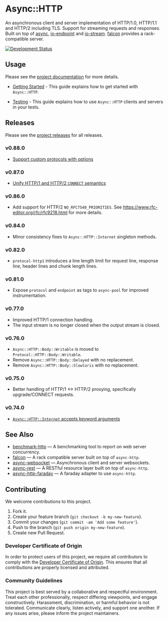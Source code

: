 # Async::HTTP

An asynchronous client and server implementation of HTTP/1.0, HTTP/1.1 and HTTP/2 including TLS. Support for streaming requests and responses. Built on top of [async](https://github.com/socketry/async), [io-endpoint](https://github.com/socketry/io-endpoint) and [io-stream](https://github.com/socketry/io-stream). [falcon](https://github.com/socketry/falcon) provides a rack-compatible server.

[![Development Status](https://github.com/socketry/async-http/workflows/Test/badge.svg)](https://github.com/socketry/async-http/actions?workflow=Test)

## Usage

Please see the [project documentation](https://socketry.github.io/async-http/) for more details.

  - [Getting Started](https://socketry.github.io/async-http/guides/getting-started/index) - This guide explains how to get started with `Async::HTTP`.

  - [Testing](https://socketry.github.io/async-http/guides/testing/index) - This guide explains how to use `Async::HTTP` clients and servers in your tests.

## Releases

Please see the [project releases](https://socketry.github.io/async-http/releases/index) for all releases.

### v0.88.0

  - [Support custom protocols with options](https://socketry.github.io/async-http/releases/index#support-custom-protocols-with-options)

### v0.87.0

  - [Unify HTTP/1 and HTTP/2 `CONNECT` semantics](https://socketry.github.io/async-http/releases/index#unify-http/1-and-http/2-connect-semantics)

### v0.86.0

  - Add support for HTTP/2 `NO_RFC7540_PRIORITIES`. See <https://www.rfc-editor.org/rfc/rfc9218.html> for more details.

### v0.84.0

  - Minor consistency fixes to `Async::HTTP::Internet` singleton methods.

### v0.82.0

  - `protocol-http1` introduces a line length limit for request line, response line, header lines and chunk length lines.

### v0.81.0

  - Expose `protocol` and `endpoint` as tags to `async-pool` for improved instrumentation.

### v0.77.0

  - Improved HTTP/1 connection handling.
  - The input stream is no longer closed when the output stream is closed.

### v0.76.0

  - `Async::HTTP::Body::Writable` is moved to `Protocol::HTTP::Body::Writable`.
  - Remove `Async::HTTP::Body::Delayed` with no replacement.
  - Remove `Async::HTTP::Body::Slowloris` with no replacement.

### v0.75.0

  - Better handling of HTTP/1 \<-\> HTTP/2 proxying, specifically upgrade/CONNECT requests.

### v0.74.0

  - [`Async::HTTP::Internet` accepts keyword arguments](https://socketry.github.io/async-http/releases/index#async::http::internet-accepts-keyword-arguments)

## See Also

  - [benchmark-http](https://github.com/socketry/benchmark-http) — A benchmarking tool to report on web server concurrency.
  - [falcon](https://github.com/socketry/falcon) — A rack compatible server built on top of `async-http`.
  - [async-websocket](https://github.com/socketry/async-websocket) — Asynchronous client and server websockets.
  - [async-rest](https://github.com/socketry/async-rest) — A RESTful resource layer built on top of `async-http`.
  - [async-http-faraday](https://github.com/socketry/async-http-faraday) — A faraday adapter to use `async-http`.

## Contributing

We welcome contributions to this project.

1.  Fork it.
2.  Create your feature branch (`git checkout -b my-new-feature`).
3.  Commit your changes (`git commit -am 'Add some feature'`).
4.  Push to the branch (`git push origin my-new-feature`).
5.  Create new Pull Request.

### Developer Certificate of Origin

In order to protect users of this project, we require all contributors to comply with the [Developer Certificate of Origin](https://developercertificate.org/). This ensures that all contributions are properly licensed and attributed.

### Community Guidelines

This project is best served by a collaborative and respectful environment. Treat each other professionally, respect differing viewpoints, and engage constructively. Harassment, discrimination, or harmful behavior is not tolerated. Communicate clearly, listen actively, and support one another. If any issues arise, please inform the project maintainers.
